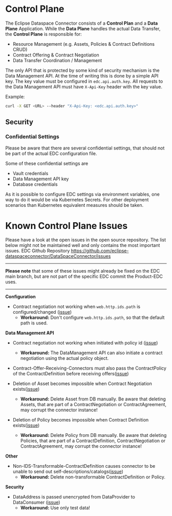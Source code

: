 # Control Plane

The Eclipse Dataspace Connector consists of a **Control Plan** and a **Data Plane** Application.
While the **Data Plane** handles the actual Data Transfer, the **Control Plane** is responsible for:

- Resource Management (e.g. Assets, Policies & Contract Definitions CRUD)
- Contract Offering & Contract Negotiation
- Data Transfer Coordination / Management

The only API that is protected by some kind of security mechanism is the Data Management API. At the time of writing this is done by a simple API key.
The key value must be configured in `edc.api.auth.key`. All requests to the Data Management API must have `X-Api-Key` header with the key value.

Example:
```bash
curl -X GET <URL> --header "X-Api-Key: <edc.api.auth.key>"
```

## Security

### Confidential Settings

Please be aware that there are several confidential settings, that should not be part of the actual EDC configuration file.

Some of these confidential settings are
- Vault credentials
- Data Management API key
- Database credentials

As it is possible to configure EDC settings via environment variables, one way to do it would be via Kubernetes Secrets. For other deployment scenarios than Kubernetes equivalent measures should be taken.

# Known Control Plane Issues

Please have a look at the open issues in the open source repository. The list below might not be maintained well and
only contains the most important issues.
EDC Github Repository https://github.com/eclipse-dataspaceconnector/DataSpaceConnector/issues

---

**Please note** that some of these issues might already be fixed on the EDC main branch, but are not part of the specific
EDC commit the Product-EDC uses.

---

**Configuration**
- Contract negotiation not working when `web.http.ids.path` is configured/changed ([issue](https://github.com/eclipse-dataspaceconnector/DataSpaceConnector/issues/1249))
  - **Workaround:** Don't configure `web.http.ids.path`, so that the default path is used.

**Data Management API**
- Contract negotiation not working when initiated with policy id ([issue](https://github.com/eclipse-dataspaceconnector/DataSpaceConnector/issues/1251))
  - **Workaround:** The DataManagement API can also initiate a contract negotiation using the actual policy object.

- Contract-Offer-Receiving-Connectors must also pass the ContractPolicy of the ContractDefinition before receiving offers([issue](https://github.com/eclipse-dataspaceconnector/DataSpaceConnector/issues/1331))

- Deletion of Asset becomes impossible when Contract Negotiation exists([issue](https://github.com/eclipse-dataspaceconnector/DataSpaceConnector/issues/1403))
  - **Workaround:** Delete Asset from DB manually. Be aware that deleting Assets, that are part of a ContractNegotiation or ContractAgreement, may corrupt the connector instance!

- Deletion of Policy becomes impossible when Contract Definition exists([issue](https://github.com/eclipse-dataspaceconnector/DataSpaceConnector/issues/1410))
  - **Workaround:** Delete Policy from DB manually. Be aware that deleting Policies, that are part of a ContractDefinition, ContractNegotiation or ContractAgreement, may corrupt the connector instance!

**Other**
- Non-IDS-Transformable-ContractDefinition causes connector to be unable to send out self-descriptions/catalogs([issue](https://github.com/eclipse-dataspaceconnector/DataSpaceConnector/issues/1265))
  - **Workaround:** Delete non-transformable ContractDefinition or Policy.

**Security**
- DataAddress is passed unencrypted from DataProvider to DataConsumer ([issue](https://github.com/eclipse-dataspaceconnector/DataSpaceConnector/issues/1504))
  - **Workaround:** Use only test data!
